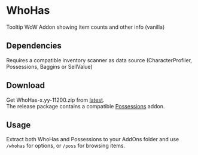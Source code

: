 # WhoHas
Tooltip WoW Addon showing item counts and other info (vanilla)

## Dependencies
Requires a compatible inventory scanner as data source (CharacterProfiler, Possessions, Baggins or SellValue)

## Download
Get WhoHas-x.yy-11200.zip from [latest](https://github.com/Road-block/WhoHas/releases/latest).  
The release package contains a compatible [Possessions](https://github.com/Road-block/Possessions) addon.

## Usage
Extract both WhoHas and Possessions to your AddOns folder and use `/whohas` for options, or `/poss` for browsing items.
